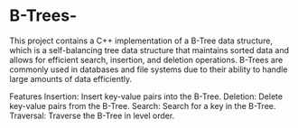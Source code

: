 # B-Trees-
This project contains a C++ implementation of a B-Tree data structure, which is a self-balancing tree data structure that maintains sorted data and allows for efficient search, insertion, and deletion operations. B-Trees are commonly used in databases and file systems due to their ability to handle large amounts of data efficiently.

Features
Insertion: Insert key-value pairs into the B-Tree.
Deletion: Delete key-value pairs from the B-Tree.
Search: Search for a key in the B-Tree.
Traversal: Traverse the B-Tree in level order.
